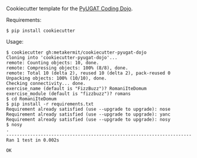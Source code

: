 Cookiecutter template for the [PyUGAT Coding Dojo](http://pyug.at/PythonDojo).

Requirements:

    $ pip install cookiecutter

Usage:

    $ cookiecutter gh:metakermit/cookiecutter-pyugat-dojo
    Cloning into 'cookiecutter-pyugat-dojo'...
    remote: Counting objects: 10, done.
    remote: Compressing objects: 100% (8/8), done.
    remote: Total 10 (delta 2), reused 10 (delta 2), pack-reused 0
    Unpacking objects: 100% (10/10), done.
    Checking connectivity... done.
    exercise_name (default is "FizzBuzz")? RomaniIteDomum
    exercise_module (default is "fizzbuzz")? romans
    $ cd RomaniIteDomum
    $ pip install -r requirements.txt
    Requirement already satisfied (use --upgrade to upgrade): nose
    Requirement already satisfied (use --upgrade to upgrade): yanc
    Requirement already satisfied (use --upgrade to upgrade): nosy
    $ nosy
    .
    ----------------------------------------------------------------------
    Ran 1 test in 0.002s

    OK
